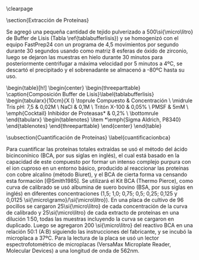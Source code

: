 \clearpage

\section{Extracción de Proteínas}

Se agregó una pequeña cantidad de tejido pulverizado a 500\si{\micro\litro} de Buffer de Lisis (Tabla \ref{tablabufferlisis}) y se homogenizó con el equipo FastPrep24 con un programa de 4,5 movimientos por segundo durante 30 segundos usando como matriz 8 esferas de óxido de zirconio, luego se dejaron las muestras en hielo durante 30 minutos para posteriormente centrifugar a máxima velocidad por 5 minutos a 4ºC, se descartó el precipitado y el sobrenadante se almacenó a -80ºC hasta su uso.

\begin{table}[h!]
	\begin{center}
    	\begin{threeparttable}
			\caption{Composición Buffer de Lisis}\label{tablabufferlisis}
      		\begin{tabularx}{10cm}{X l}
				\toprule
				Compuesto & Concentración \\
				\midrule
				Tris pH: 7,5 & 0,02M \\
				NaCl & 0,1M \\
				Tritón X-100 & 0,05\% \\
				PMSF & 5mM \\
				\emph{Cocktail} Inhibidor de Proteasas* & 0,2\% \\
				\bottomrule
			\end{tabularx}
			\begin{tablenotes}
  				\item *\emph{Sigma Aldrich, P8340}
			\end{tablenotes}
		\end{threeparttable}
	\end{center}
\end{table}

\subsection{Cuantificación de Proteínas}
\label{cuantificacionbca}

Para cuantificar las proteínas totales extraídas se usó el método del ácido bicinconínico (BCA, por sus siglas en inglés), el cual está basado en la capacidad de este compuesto por formar un intenso complejo purpura con el ion cuproso en un entorno básico, producido al reaccionar las proteínas con cobre alcalino (método Biuret), y el BCA de cierta forma va censando esta formación [@Smith1985]. Se utilizará el Kit BCA (Thermo Pierce), como curva de calibrado se usó albumina de suero bovino (BSA, por sus siglas en inglés) en diferentes concentraciones (1,5; 1,0; 0,75; 0,5; 0,25; 0,125 y 0,0125 \si{\micro\gramo}/\si{\micro\litro}). En una placa de cultivo de 96 pocillos se cargaron 25\si{\micro\litro} de cada concentración de la curva de calibrado y 25\si{\micro\litro} de cada extracto de proteínas en una dilución 1:50, todas las muestras incluyendo la curva se cargaron en duplicado. Luego se agregaron 200 \si{\micro\litro} del reactivo BCA en una relación 50:1 (A:B) siguiendo las instrucciones del fabricante, y se incubó la microplaca a 37ºC. Para la lectura de la placa se usó  un lector espectrofotométrico de microplacas (VersaMax Microplate Reader, Molecular Devices) a una longitud de onda de 562nm.
